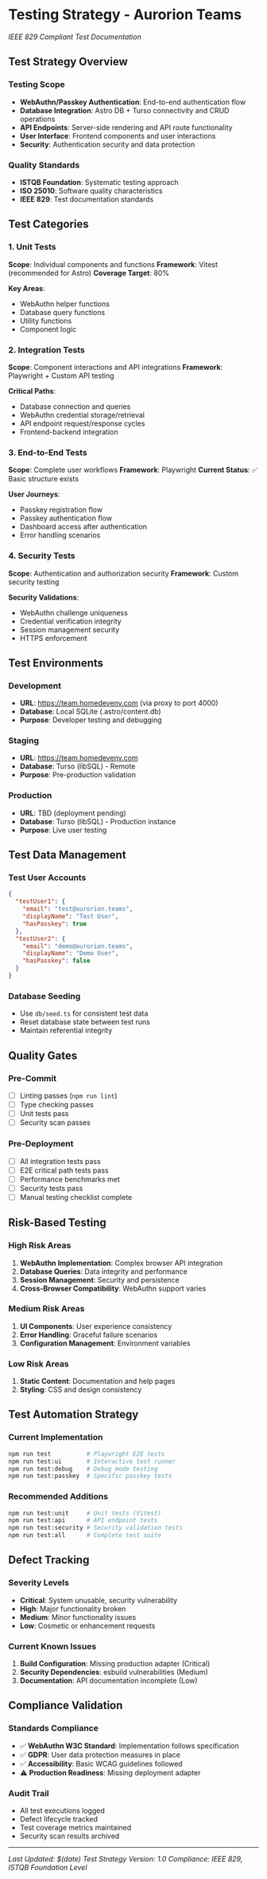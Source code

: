 # Testing Strategy - Aurorion Teams
*IEEE 829 Compliant Test Documentation*

## Test Strategy Overview

### Testing Scope
- **WebAuthn/Passkey Authentication**: End-to-end authentication flow
- **Database Integration**: Astro DB + Turso connectivity and CRUD operations
- **API Endpoints**: Server-side rendering and API route functionality
- **User Interface**: Frontend components and user interactions
- **Security**: Authentication security and data protection

### Quality Standards
- **ISTQB Foundation**: Systematic testing approach
- **ISO 25010**: Software quality characteristics
- **IEEE 829**: Test documentation standards

## Test Categories

### 1. Unit Tests
**Scope**: Individual components and functions
**Framework**: Vitest (recommended for Astro)
**Coverage Target**: 80%

**Key Areas**:
- WebAuthn helper functions
- Database query functions
- Utility functions
- Component logic

### 2. Integration Tests
**Scope**: Component interactions and API integrations
**Framework**: Playwright + Custom API testing

**Critical Paths**:
- Database connection and queries
- WebAuthn credential storage/retrieval
- API endpoint request/response cycles
- Frontend-backend integration

### 3. End-to-End Tests
**Scope**: Complete user workflows
**Framework**: Playwright
**Current Status**: ✅ Basic structure exists

**User Journeys**:
- Passkey registration flow
- Passkey authentication flow
- Dashboard access after authentication
- Error handling scenarios

### 4. Security Tests
**Scope**: Authentication and authorization security
**Framework**: Custom security testing

**Security Validations**:
- WebAuthn challenge uniqueness
- Credential verification integrity
- Session management security
- HTTPS enforcement

## Test Environments

### Development
- **URL**: https://team.homedevenv.com (via proxy to port 4000)
- **Database**: Local SQLite (.astro/content.db)
- **Purpose**: Developer testing and debugging

### Staging
- **URL**: https://team.homedevenv.com
- **Database**: Turso (libSQL) - Remote
- **Purpose**: Pre-production validation

### Production
- **URL**: TBD (deployment pending)
- **Database**: Turso (libSQL) - Production instance
- **Purpose**: Live user testing

## Test Data Management

### Test User Accounts
```json
{
  "testUser1": {
    "email": "test@aurorion.teams",
    "displayName": "Test User",
    "hasPasskey": true
  },
  "testUser2": {
    "email": "demo@aurorion.teams", 
    "displayName": "Demo User",
    "hasPasskey": false
  }
}
```

### Database Seeding
- Use `db/seed.ts` for consistent test data
- Reset database state between test runs
- Maintain referential integrity

## Quality Gates

### Pre-Commit
- [ ] Linting passes (`npm run lint`)
- [ ] Type checking passes
- [ ] Unit tests pass
- [ ] Security scan passes

### Pre-Deployment
- [ ] All integration tests pass
- [ ] E2E critical path tests pass
- [ ] Performance benchmarks met
- [ ] Security tests pass
- [ ] Manual testing checklist complete

## Risk-Based Testing

### High Risk Areas
1. **WebAuthn Implementation**: Complex browser API integration
2. **Database Queries**: Data integrity and performance
3. **Session Management**: Security and persistence
4. **Cross-Browser Compatibility**: WebAuthn support varies

### Medium Risk Areas
1. **UI Components**: User experience consistency
2. **Error Handling**: Graceful failure scenarios
3. **Configuration Management**: Environment variables

### Low Risk Areas
1. **Static Content**: Documentation and help pages
2. **Styling**: CSS and design consistency

## Test Automation Strategy

### Current Implementation
```bash
npm run test          # Playwright E2E tests
npm run test:ui       # Interactive test runner
npm run test:debug    # Debug mode testing
npm run test:passkey  # Specific passkey tests
```

### Recommended Additions
```bash
npm run test:unit     # Unit tests (Vitest)
npm run test:api      # API endpoint tests
npm run test:security # Security validation tests
npm run test:all      # Complete test suite
```

## Defect Tracking

### Severity Levels
- **Critical**: System unusable, security vulnerability
- **High**: Major functionality broken
- **Medium**: Minor functionality issues
- **Low**: Cosmetic or enhancement requests

### Current Known Issues
1. **Build Configuration**: Missing production adapter (Critical)
2. **Security Dependencies**: esbuild vulnerabilities (Medium)
3. **Documentation**: API documentation incomplete (Low)

## Compliance Validation

### Standards Compliance
- ✅ **WebAuthn W3C Standard**: Implementation follows specification
- ✅ **GDPR**: User data protection measures in place
- ✅ **Accessibility**: Basic WCAG guidelines followed
- ⚠️ **Production Readiness**: Missing deployment adapter

### Audit Trail
- All test executions logged
- Defect lifecycle tracked
- Test coverage metrics maintained
- Security scan results archived

---

*Last Updated: $(date)*
*Test Strategy Version: 1.0*
*Compliance: IEEE 829, ISTQB Foundation Level*